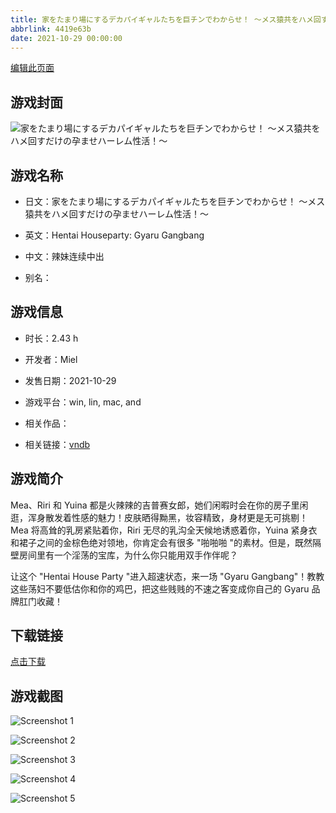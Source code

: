 ```yaml
---
title: 家をたまり場にするデカパイギャルたちを巨チンでわからせ！ ～メス猿共をハメ回すだけの孕ませハーレム性活！～
abbrlink: 4419e63b
date: 2021-10-29 00:00:00
---
```

[编辑此页面](https://github.com/ACG-3/ADV3-source/blob/main/source/_posts/games/%E5%AE%B6%E3%82%92%E3%81%9F%E3%81%BE%E3%82%8A%E5%A0%B4%E3%81%AB%E3%81%99%E3%82%8B%E3%83%87%E3%82%AB%E3%83%91%E3%82%A4%E3%82%AE%E3%83%A3%E3%83%AB%E3%81%9F%E3%81%A1%E3%82%92%E5%B7%A8%E3%83%81%E3%83%B3%E3%81%A7%E3%82%8F%E3%81%8B%E3%82%89%E3%81%9B%EF%BC%81%20%EF%BD%9E%E3%83%A1%E3%82%B9%E7%8C%BF%E5%85%B1%E3%82%92%E3%83%8F%E3%83%A1%E5%9B%9E%E3%81%99%E3%81%A0%E3%81%91%E3%81%AE%E5%AD%95%E3%81%BE%E3%81%9B%E3%83%8F%E3%83%BC%E3%83%AC%E3%83%A0%E6%80%A7%E6%B4%BB%EF%BC%81%EF%BD%9E.md)

## 游戏封面

![家をたまり場にするデカパイギャルたちを巨チンでわからせ！ ～メス猿共をハメ回すだけの孕ませハーレム性活！～](https%3A//pan.timero.xyz/onedrive/img_lib_001/%E5%AE%B6%E3%82%92%E3%81%9F%E3%81%BE%E3%82%8A%E5%A0%B4%E3%81%AB%E3%81%99%E3%82%8B%E3%83%87%E3%82%AB%E3%83%91%E3%82%A4%E3%82%AE%E3%83%A3%E3%83%AB%E3%81%9F%E3%81%A1%E3%82%92%E5%B7%A8%E3%83%81%E3%83%B3%E3%81%A7%E3%82%8F%E3%81%8B%E3%82%89%E3%81%9B%EF%BC%81%20%EF%BD%9E%E3%83%A1%E3%82%B9%E7%8C%BF%E5%85%B1%E3%82%92%E3%83%8F%E3%83%A1%E5%9B%9E%E3%81%99%E3%81%A0%E3%81%91%E3%81%AE%E5%AD%95%E3%81%BE%E3%81%9B%E3%83%8F%E3%83%BC%E3%83%AC%E3%83%A0%E6%80%A7%E6%B4%BB%EF%BC%81%EF%BD%9E_cover.avif)


## 游戏名称

- 日文：家をたまり場にするデカパイギャルたちを巨チンでわからせ！ ～メス猿共をハメ回すだけの孕ませハーレム性活！～
- 英文：Hentai Houseparty: Gyaru Gangbang
- 中文：辣妹连续中出

- 别名：


## 游戏信息

- 时长：2.43 h
- 开发者：Miel
- 发售日期：2021-10-29
- 游戏平台：win, lin, mac, and
- 相关作品：

- 相关链接：[vndb](https://vndb.org/v32484)


## 游戏简介

Mea、Riri 和 Yuina 都是火辣辣的吉普赛女郎，她们闲暇时会在你的房子里闲逛，浑身散发着性感的魅力！皮肤晒得黝黑，妆容精致，身材更是无可挑剔！Mea 将高耸的乳房紧贴着你，Riri 无尽的乳沟全天候地诱惑着你，Yuina 紧身衣和裙子之间的金棕色绝对领地，你肯定会有很多 "啪啪啪 "的素材。但是，既然隔壁房间里有一个淫荡的宝库，为什么你只能用双手作伴呢？

让这个 "Hentai House Party "进入超速状态，来一场 "Gyaru Gangbang"！教教这些荡妇不要低估你和你的鸡巴，把这些贱贱的不速之客变成你自己的 Gyaru 品牌肛门收藏！




## 下载链接

[点击下载](https://pan.timero.xyz/onedrive/adv_lib_001/%E5%AE%B6%E3%82%92%E3%81%9F%E3%81%BE%E3%82%8A%E5%A0%B4%E3%81%AB%E3%81%99%E3%82%8B%E3%83%87%E3%82%AB%E3%83%91%E3%82%A4%E3%82%AE%E3%83%A3%E3%83%AB%E3%81%9F%E3%81%A1%E3%82%92%E5%B7%A8%E3%83%81%E3%83%B3%E3%81%A7%E3%82%8F%E3%81%8B%E3%82%89%E3%81%9B%EF%BC%81%20%EF%BD%9E%E3%83%A1%E3%82%B9%E7%8C%BF%E5%85%B1%E3%82%92%E3%83%8F%E3%83%A1%E5%9B%9E%E3%81%99%E3%81%A0%E3%81%91%E3%81%AE%E5%AD%95%E3%81%BE%E3%81%9B%E3%83%8F%E3%83%BC%E3%83%AC%E3%83%A0%E6%80%A7%E6%B4%BB%EF%BC%81%EF%BD%9E)


## 游戏截图


![Screenshot 1](https%3A//pan.timero.xyz/onedrive/img_lib_001/%E5%AE%B6%E3%82%92%E3%81%9F%E3%81%BE%E3%82%8A%E5%A0%B4%E3%81%AB%E3%81%99%E3%82%8B%E3%83%87%E3%82%AB%E3%83%91%E3%82%A4%E3%82%AE%E3%83%A3%E3%83%AB%E3%81%9F%E3%81%A1%E3%82%92%E5%B7%A8%E3%83%81%E3%83%B3%E3%81%A7%E3%82%8F%E3%81%8B%E3%82%89%E3%81%9B%EF%BC%81%20%EF%BD%9E%E3%83%A1%E3%82%B9%E7%8C%BF%E5%85%B1%E3%82%92%E3%83%8F%E3%83%A1%E5%9B%9E%E3%81%99%E3%81%A0%E3%81%91%E3%81%AE%E5%AD%95%E3%81%BE%E3%81%9B%E3%83%8F%E3%83%BC%E3%83%AC%E3%83%A0%E6%80%A7%E6%B4%BB%EF%BC%81%EF%BD%9E_Screenshot_1.avif)

![Screenshot 2](https%3A//pan.timero.xyz/onedrive/img_lib_001/%E5%AE%B6%E3%82%92%E3%81%9F%E3%81%BE%E3%82%8A%E5%A0%B4%E3%81%AB%E3%81%99%E3%82%8B%E3%83%87%E3%82%AB%E3%83%91%E3%82%A4%E3%82%AE%E3%83%A3%E3%83%AB%E3%81%9F%E3%81%A1%E3%82%92%E5%B7%A8%E3%83%81%E3%83%B3%E3%81%A7%E3%82%8F%E3%81%8B%E3%82%89%E3%81%9B%EF%BC%81%20%EF%BD%9E%E3%83%A1%E3%82%B9%E7%8C%BF%E5%85%B1%E3%82%92%E3%83%8F%E3%83%A1%E5%9B%9E%E3%81%99%E3%81%A0%E3%81%91%E3%81%AE%E5%AD%95%E3%81%BE%E3%81%9B%E3%83%8F%E3%83%BC%E3%83%AC%E3%83%A0%E6%80%A7%E6%B4%BB%EF%BC%81%EF%BD%9E_Screenshot_2.avif)

![Screenshot 3](https%3A//pan.timero.xyz/onedrive/img_lib_001/%E5%AE%B6%E3%82%92%E3%81%9F%E3%81%BE%E3%82%8A%E5%A0%B4%E3%81%AB%E3%81%99%E3%82%8B%E3%83%87%E3%82%AB%E3%83%91%E3%82%A4%E3%82%AE%E3%83%A3%E3%83%AB%E3%81%9F%E3%81%A1%E3%82%92%E5%B7%A8%E3%83%81%E3%83%B3%E3%81%A7%E3%82%8F%E3%81%8B%E3%82%89%E3%81%9B%EF%BC%81%20%EF%BD%9E%E3%83%A1%E3%82%B9%E7%8C%BF%E5%85%B1%E3%82%92%E3%83%8F%E3%83%A1%E5%9B%9E%E3%81%99%E3%81%A0%E3%81%91%E3%81%AE%E5%AD%95%E3%81%BE%E3%81%9B%E3%83%8F%E3%83%BC%E3%83%AC%E3%83%A0%E6%80%A7%E6%B4%BB%EF%BC%81%EF%BD%9E_Screenshot_3.avif)

![Screenshot 4](https%3A//pan.timero.xyz/onedrive/img_lib_001/%E5%AE%B6%E3%82%92%E3%81%9F%E3%81%BE%E3%82%8A%E5%A0%B4%E3%81%AB%E3%81%99%E3%82%8B%E3%83%87%E3%82%AB%E3%83%91%E3%82%A4%E3%82%AE%E3%83%A3%E3%83%AB%E3%81%9F%E3%81%A1%E3%82%92%E5%B7%A8%E3%83%81%E3%83%B3%E3%81%A7%E3%82%8F%E3%81%8B%E3%82%89%E3%81%9B%EF%BC%81%20%EF%BD%9E%E3%83%A1%E3%82%B9%E7%8C%BF%E5%85%B1%E3%82%92%E3%83%8F%E3%83%A1%E5%9B%9E%E3%81%99%E3%81%A0%E3%81%91%E3%81%AE%E5%AD%95%E3%81%BE%E3%81%9B%E3%83%8F%E3%83%BC%E3%83%AC%E3%83%A0%E6%80%A7%E6%B4%BB%EF%BC%81%EF%BD%9E_Screenshot_4.avif)

![Screenshot 5](https%3A//pan.timero.xyz/onedrive/img_lib_001/%E5%AE%B6%E3%82%92%E3%81%9F%E3%81%BE%E3%82%8A%E5%A0%B4%E3%81%AB%E3%81%99%E3%82%8B%E3%83%87%E3%82%AB%E3%83%91%E3%82%A4%E3%82%AE%E3%83%A3%E3%83%AB%E3%81%9F%E3%81%A1%E3%82%92%E5%B7%A8%E3%83%81%E3%83%B3%E3%81%A7%E3%82%8F%E3%81%8B%E3%82%89%E3%81%9B%EF%BC%81%20%EF%BD%9E%E3%83%A1%E3%82%B9%E7%8C%BF%E5%85%B1%E3%82%92%E3%83%8F%E3%83%A1%E5%9B%9E%E3%81%99%E3%81%A0%E3%81%91%E3%81%AE%E5%AD%95%E3%81%BE%E3%81%9B%E3%83%8F%E3%83%BC%E3%83%AC%E3%83%A0%E6%80%A7%E6%B4%BB%EF%BC%81%EF%BD%9E_Screenshot_5.avif)

